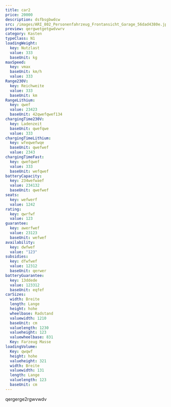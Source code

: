 ```yaml
---
title: car2
price: 20000
description: dsfbsgbwdcw
src: /images/ARI_802_Personenfahrzeug_Frontansicht_Garage_56dad4380e.jpg
preview: qergwetgetgwdvwrv
category: Kasten
typeClass: N1
loadingWeight:
  key: Nutzlast
  value: 333
  baseUnit: kg
maxSpeed:
  key: vmax
  baseUnit: km/h
  value: 333
Range230V:
  key: Reichweite
  value: 333
  baseUnit: km
RangeLithium:
  key: qwef
  value: 23423
  baseUnit: 42qwefqwef134
chargingTime230V:
  key: Ladenzeit
  baseUnit: qwefqwe
  value: 333
chargingTimeLithium:
  key: wfeqwefwqe
  baseUnit: qwefwef
  value: 2343
chargingTimeFast:
  key: qwefqwef
  value: 333
  baseUnit: wefqwef
batteryCapacity:
  key: 234wefwaef
  value: 234132
  baseUnit: qwefwef
seats:
  key: wefwerf
  value: 1242
rating:
  key: qwrfwf
  value: 123
guarantee:
  key: awerfwef
  value: 23123
  baseUnit: wefwef
availability:
  key: dwfwef
  value: "123"
subsidies:
  key: dfwfwef
  value: 12312
  baseUnit: qerwer
batteryGuarantee:
  key: 13ddede
  value: 123312
  baseUnit: eqfef
carSizes:
  width: Breite
  length: Lange
  height: hohe
  wheelbase: Radstand
  valuewidth: 1210
  baseUnit: cm
  valuelength: 1230
  valueheight: 123
  valuewheelbase: 831
  Key: Farzeug Masse
loadingVolume:
  Key: qwqwf
  height: hohe
  valueheight: 321
  width: Breite
  valuewidth: 131
  length: Lange
  valuelength: 123
  baseUnit: cm
---
```

qergerge2rgwvwdv